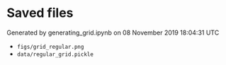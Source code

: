 # Saved files 


Generated by generating_grid.ipynb on 08 November 2019 18:04:31 UTC

*  `figs/grid_regular.png` 
*  `data/regular_grid.pickle` 
